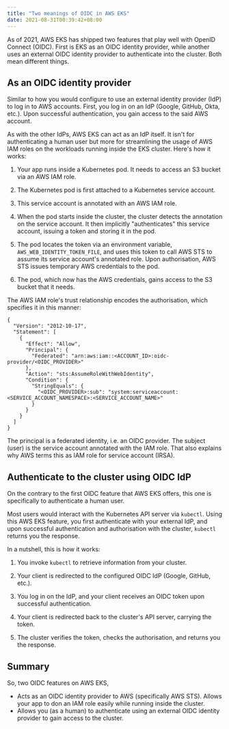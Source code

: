 ```yaml
---
title: "Two meanings of OIDC in AWS EKS"
date: 2021-08-31T00:39:42+08:00
---
```

As of 2021, AWS EKS has shipped two features that play well with OpenID Connect (OIDC). First is EKS as an OIDC identity provider, while another uses an external OIDC identity provider to authenticate into the cluster. Both mean different things.

## As an OIDC identity provider

Similar to how you would configure to use an external identity provider (IdP) to log in to AWS accounts. First, you log in on an IdP (Google, GitHub, Okta, etc.). Upon successful authentication, you gain access to the said AWS account.

As with the other IdPs, AWS EKS can act as an IdP itself. It isn't for authenticating a human user but more for streamlining the usage of AWS IAM roles on the workloads running inside the EKS cluster. Here's how it works:

1. Your app runs inside a Kubernetes pod. It needs to access an S3 bucket via an AWS IAM role.

1. The Kubernetes pod is first attached to a Kubernetes service account.

1. This service account is annotated with an AWS IAM role.

1. When the pod starts inside the cluster, the cluster detects the annotation on the service account. It then implicitly "authenticates" this service account, issuing a token and storing it in the pod.

1. The pod locates the token via an environment variable, `AWS_WEB_IDENTITY_TOKEN_FILE`, and uses this token to call AWS STS to assume its service account's annotated role. Upon authorisation, AWS STS issues temporary AWS credentials to the pod.

1. The pod, which now has the AWS credentials, gains access to the S3 bucket that it needs.

The AWS IAM role's trust relationship encodes the authorisation, which specifies it in this manner:

```
{
  "Version": "2012-10-17",
  "Statement": [
    {
      "Effect": "Allow",
      "Principal": {
        "Federated": "arn:aws:iam::<ACCOUNT_ID>:oidc-provider/<OIDC_PROVIDER>"
      },
      "Action": "sts:AssumeRoleWithWebIdentity",
      "Condition": {
        "StringEquals": {
          "<OIDC_PROVIDER>:sub": "system:serviceaccount:<SERVICE_ACCOUNT_NAMESPACE>:<SERVICE_ACCOUNT_NAME>"
        }
      }
    }
  ]
}
```

The principal is a federated identity, i.e. an OIDC provider. The subject (user) is the service account annotated with the IAM role. That also explains why AWS terms this as IAM role for service account (IRSA).

## Authenticate to the cluster using OIDC IdP

On the contrary to the first OIDC feature that AWS EKS offers, this one is specifically to authenticate a human user.

Most users would interact with the Kubernetes API server via `kubectl`. Using this AWS EKS feature, you first authenticate with your external IdP, and upon successful authentication and authorisation with the cluster, `kubectl` returns you the response.

In a nutshell, this is how it works:

1. You invoke `kubectl` to retrieve information from your cluster.

1. Your client is redirected to the configured OIDC IdP (Google, GitHub, etc.).

1. You log in on the IdP, and your client receives an OIDC token upon successful authentication.

1. Your client is redirected back to the cluster's API server, carrying the token.

1. The cluster verifies the token, checks the authorisation, and returns you the response.

## Summary

So, two OIDC features on AWS EKS,

- Acts as an OIDC identity provider to AWS (specifically AWS STS). Allows your app to don an IAM role easily while running inside the cluster.
- Allows you (as a human) to authenticate using an external OIDC identity provider to gain access to the cluster.
